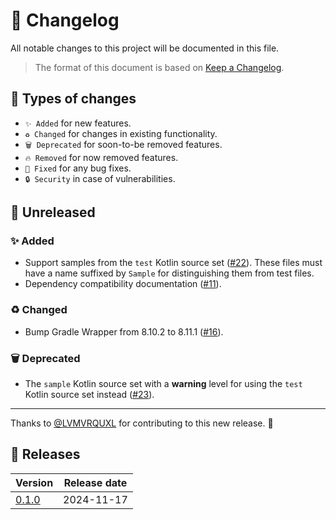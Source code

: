 # 🔄 Changelog

All notable changes to this project will be documented in this file.

> The format of this document is based on
> [Keep a Changelog](https://keepachangelog.com/en/1.1.0).

## 🤔 Types of changes

- `✨ Added` for new features.
- `♻️ Changed` for changes in existing functionality.
- `🗑️ Deprecated` for soon-to-be removed features.
- `🔥 Removed` for now removed features.
- `🐛 Fixed` for any bug fixes.
- `🔒 Security` in case of vulnerabilities.

## 🚧 Unreleased

### ✨ Added

- Support samples from the `test` Kotlin source set ([#22]). These files must
  have a name suffixed by `Sample` for distinguishing them from test files.
- Dependency compatibility documentation ([#11]).

### ♻️ Changed

- Bump Gradle Wrapper from 8.10.2 to 8.11.1 ([#16]).

### 🗑️ Deprecated

- The `sample` Kotlin source set with a **warning** level for using the `test`
  Kotlin source set instead ([#23]).

---

Thanks to [@LVMVRQUXL] for contributing to this new release. 🙏

[@LVMVRQUXL]: https://github.com/LVMVRQUXL
[#11]: https://github.com/kotools/samples/issues/11
[#16]: https://github.com/kotools/samples/pull/16
[#22]: https://github.com/kotools/samples/issues/22
[#23]: https://github.com/kotools/samples/issues/23

## 🔖 Releases

| Version | Release date |
|---------|--------------|
| [0.1.0] | 2024-11-17   |

[0.1.0]: https://github.com/kotools/samples/releases/tag/0.1.0
